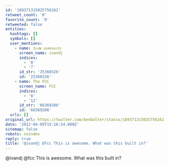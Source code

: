 ```yaml
---
id: '189371315025756162'
retweet_count: '0'
favorite_count: '0'
retweeted: false
entities:
  hashtags: []
  symbols: []
  user_mentions:
    - name: ɪᴠᴀɴ ᴅᴊᴏʀᴅᴊᴇᴠɪᴄ
      screen_name: ivandj
      indices:
        - '0'
        - '7'
      id_str: '25360326'
      id: '25360326'
    - name: The FCC
      screen_name: FCC
      indices:
        - '8'
        - '12'
      id_str: '66369206'
      id: '66369206'
  urls: []
original_url: https://twitter.com/benbalter/status/189371315025756162
date: '2012-04-09T15:16:54.000Z'
sitemap: false
robots: noindex
reply: true
title: '@ivandj @fcc This is awesome. What was this built in?'
---
```


@ivandj @fcc This is awesome. What was this built in?
